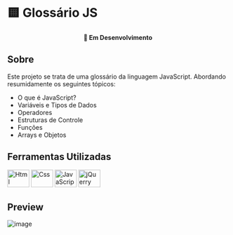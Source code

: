 # 🟨 Glossário JS 
<h4 align="center"> 
	  🚧 Em Desenvolvimento 
</h4>

## Sobre
Este projeto se trata de uma glossário da linguagem JavaScript. Abordando resumidamente os seguintes tópicos: 
- O que é JavaScript?
- Variáveis e Tipos de Dados
- Operadores
- Estruturas de Controle
- Funções
- Arrays e Objetos

## Ferramentas Utilizadas 
<div style="display: inline-block;">
<img style="align: center; height: 40px; width: 50px;" alt="Html" src="https://cdn.jsdelivr.net/gh/devicons/devicon@latest/icons/html5/html5-original.svg"/>
<img style="align: center; height: 40px; width: 50px;" alt="Css" src="https://cdn.jsdelivr.net/gh/devicons/devicon@latest/icons/css3/css3-original.svg"/>
<img style="align: center; height: 40px; width: 50px;" alt="JavaScript" src="https://cdn.jsdelivr.net/gh/devicons/devicon@latest/icons/javascript/javascript-original.svg"/>
<img style="align: center; height: 40px; width: 50px;" alt="jQuerry" src="https://cdn.jsdelivr.net/gh/devicons/devicon@latest/icons/jquery/jquery-original.svg"/>
</div>

## Preview

![image](https://github.com/Amanda-Torres/Glossario-JS/assets/106416909/66422bd5-3db0-473d-9b9b-d8b9e4ce0f01)
